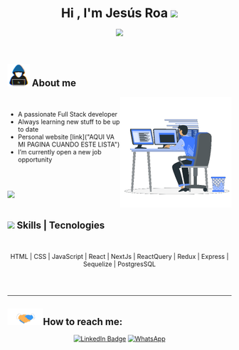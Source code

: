 <h1 align="center"><b>Hi , I'm Jesús Roa </b><img src="https://media.giphy.com/media/hvRJCLFzcasrR4ia7z/giphy.gif" width="35"></h1>

<p align="center">
  <a href="https://github.com/DenverCoder1/readme-typing-svg"><img src="https://readme-typing-svg.herokuapp.com?font=Time+New+Roman&color=cyan&size=25&center=true&vCenter=true&width=600&height=100&lines=Jesús+Daniel+Roa+Morales...;Full+Stack+Developer;Active+Learner/Researcher,;Always+improving+:D"></a>
</p>

<br>
	
## <picture><img src = "https://github.com/0xAbdulKhalid/0xAbdulKhalid/raw/main/assets/mdImages/about_me.gif" width = 50px></picture> **About me**

<picture> <img align="right" src="https://github.com/0xAbdulKhalid/0xAbdulKhalid/raw/main/assets/mdImages/Right_Side.gif" width = 250px></picture>

<br>

- A passionate Full Stack developer
- Always learning new stuff to be up to date
- Personal website [link]("AQUI VA MI PAGINA CUANDO ESTE LISTA")
- I’m currently open a new job opportunity

<br><br>

<img src="https://user-images.githubusercontent.com/73097560/115834477-dbab4500-a447-11eb-908a-139a6edaec5c.gif"><br><br>

## <img src="https://media2.giphy.com/media/QssGEmpkyEOhBCb7e1/giphy.gif?cid=ecf05e47a0n3gi1bfqntqmob8g9aid1oyj2wr3ds3mg700bl&rid=giphy.gif" width ="25"><b> Skills | Tecnologies</b>
<br>

<p align="center">HTML | CSS | JavaScript | React | NextJs | ReactQuery | Redux | Express | Sequelize | PostgresSQL </p>

<br>
<br>


---
## <b><img src="https://github.com/0xAbdulKhalid/0xAbdulKhalid/raw/main/assets/mdImages/handshake.gif" width ="80">How to reach me:</b>

<p align="center">
<a href="https://www.linkedin.com/in/jes%C3%BAs-daniel-roa-morales-17aaa6252/" target="_blank"><img src="https://img.shields.io/badge/LinkedIn-blue?style=for-the-badge&logo=linkedin&logoColor=white" alt="LinkedIn Badge"></a>
<a href="https://wa.me/+584149755699">
    <img src="https://img.shields.io/badge/WhatsApp-2BBB42?style=for-the-badge&logo=whatsapp&logoColor=white" alt="WhatsApp"/>
</a>
</p>
